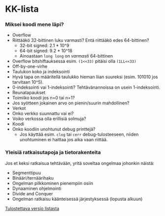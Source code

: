 # KK-lista

### Miksei koodi mene läpi?

 - Overflow
  - Riittääkö 32-bittinen luku varmasti? Entä riittääkö edes 64-bittinen?
    - 32-bit signed: 2.1 * 10^9
    - 64-bit signed: 9.2 * 10^18
    - Ainoastaan `long long` on _varmasti_ 64-bittinen
  - Overflow bitshiftauksessa esim. `(1<<33)` pitäisi olla `(1LL<<33)`
 - Off-by-one-virhe
 - Taulukon koko ja indeksointi
  - Hyvä tapa on määritellä taulukko hieman liian suureksi (esim. 101010 jos tarvitaan 10^5).
  - 0-indeksointi vai 1-indeksointi? Tehtävänannoissa on usein 1-indeksointi.
 - Reunatapaukset
  - Toimiiko koodi jos n=0 tai n=1?
  - Jos syötteen jokainen arvo on pienin/suurin mahdollinen?
 - Verkot
  - Onko verkko suunnattu vai ei?
  - Voiko verkossa olla erillisiä solmuja?
 - Koodi
  - Onko koodiin unohtunut debug printtejä?
    - Jos käyttää esim. `clog` tai `cerr` debug-tulosteeseen, niiden unohtuminen ei haittaa jos aika vaan riittää.


### Yleisiä ratkaisutapoja ja tietorakenteita
Jos et keksi ratkaisua tehtävään, yritä soveltaa ongelmaa johonkin näistä:

 - Segmenttipuu
 - Binääri/ternäärihaku
 - Ongelman pilkkominen pienempiin osiin
  - Dynaaminen ohjelmointi
  - Divide and Conquer
 - Ongelman ratkaisu käänteisessä järjestyksessä (lopusta alkuun)


[Tulostettava versio listasta](https://gitprint.com/ollpu/kk-lista/blob/master/lista.md)
